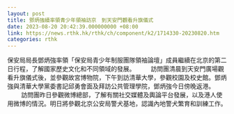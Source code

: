 ```yaml
---
layout: post
title: 鄧炳強續率領青少年領袖訪京　到天安門觀看升旗儀式
date: 2023-08-20 20:42:39.000000000 +08:00
link: https://news.rthk.hk/rthk/ch/component/k2/1714330-20230820.htm
categories: rthk
---
```


保安局局長鄧炳強率領「保安局青少年制服團隊領袖論壇」成員繼續在北京的第二日行程，了解國家歷史文化和不同領域的發展。
　　 
訪問團清晨到天安門廣場觀看升旗儀式後，並參觀故宮博物院，下午到訪清華大學，參觀校園及校史館。鄧炳強與清華大學黨委書記邱勇會面及拜訪公共管理學院，鄧炳強今日傍晚返港。
　　 
訪問團昨日參觀微博總部，了解有關社交媒體及輿論平台發展，以及港人使用微博的情況。明日將參觀北京公安局警犬基地，認識內地警犬繁育和訓練工作。
